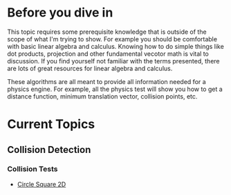 # Before you dive in
This topic requires some prerequisite knowledge that is outside of the scope of what I'm trying to show. For example you should be comfortable with basic linear algebra and calculus. Knowing how to do simple things like dot products, projection and other fundamental vecotor math is vital to discussion. If you find yourself not familiar with the terms presented, there are lots of great resources for linear algebra and calculus.

These algorithms are all meant to provide all information needed for a physics engine. For example, all the physics test will show you how to get a distance function, minimum translation vector, collision points, etc.

# Current Topics
## Collision Detection
### Collision Tests
* [Circle Square 2D](circle-square-2d.md)
